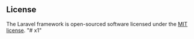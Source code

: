 
## License

The Laravel framework is open-sourced software licensed under the [MIT license](http://opensource.org/licenses/MIT).
"# x1" 
